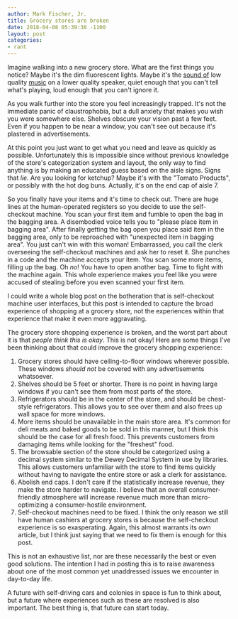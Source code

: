 ```yaml
---
author: Mark Fischer, Jr.
title: Grocery stores are broken
date: 2018-04-08 05:39:38 -1100
layout: post
categories:
- rant
---
```

Imagine walking into a new grocery store. What are the first things you notice? Maybe it's the dim fluorescent lights. Maybe it's the [sound of](https://youtu.be/wbQSAdU4Qb4?t=40s) low quality [music](https://youtu.be/wbQSAdU4Qb4?t=40s) on a lower quality speaker, quiet enough that you can't tell what's playing, loud enough that you can't ignore it.

As you walk further into the store you feel increasingly trapped. It's not the immediate panic of claustrophobia, but a dull anxiety that makes you wish you were somewhere else. Shelves obscure your vision past a few feet. Even if you happen to be near a window, you can't see out because it's plastered in advertisements.

At this point you just want to get what you need and leave as quickly as possible. Unfortunately this is impossible since without previous knowledge of the store's categorization system and layout, the only way to find anything is by making an educated guess based on the aisle signs. Signs that _lie._ Are you looking for ketchup? Maybe it's with the "Tomato Products", or possibly with the hot dog buns. Actually, it's on the end cap of aisle 7.

So you finally have your items and it's time to check out. There are huge lines at the human-operated registers so you decide to use the self-checkout machine. You scan your first item and fumble to open the bag in the bagging area. A disembodied voice tells you to "please place item in bagging area". After finally getting the bag open you place said item in the bagging area, only to be reproached with "unexpected item in bagging area". You just can't win with this woman! Embarrassed, you call the clerk overseeing the self-checkout machines and ask her to reset it. She punches in a code and the machine accepts your item. You scan some more items, filling up the bag. Oh _no_! You have to open another bag. Time to fight with the machine again. This whole experience makes you feel like you were accused of stealing before you even scanned your first item.

I could write a whole blog post on the botheration that is self-checkout machine user interfaces, but this post is intended to capture the broad experience of shopping at a grocery store, not the experiences within that experience that make it even more aggravating.

The grocery store shopping experience is broken, and the worst part about it is that _people think this is okay_. This is not okay! Here are some things I've been thinking about that could improve the grocery shopping experience:

1. Grocery stores should have ceiling-to-floor windows wherever possible. These windows _should not_ be covered with any advertisements whatsoever.
2. Shelves should be 5 feet or shorter. There is no point in having large windows if you can't see them from most parts of the store.
3. Refrigerators should be in the center of the store, and should be chest-style refrigerators. This allows you to see over them and also frees up wall space for more windows.
4. More items should be unavailable in the main store area. It's common for deli meats and baked goods to be sold in this manner, but I think this should be the case for all fresh food. This prevents customers from damaging items while looking for the "freshest" food.
5. The browsable section of the store should be categorized using a decimal system similar to the Dewey Decimal System in use by libraries. This allows customers unfamiliar with the store to find items quickly without having to navigate the entire store or ask a clerk for assistance.
6. Abolish end caps. I don't care if the statistically increase revenue, they make the store harder to navigate. I believe that an overall consumer-friendly atmosphere will increase revenue much more than micro-optimizing a consumer-hostile environment.
7. Self-checkout machines need to be fixed. I think the only reason we still have human cashiers at grocery stores is because the self-checkout experience is so exasperating. Again, this almost warrants its own article, but I think just saying that we need to fix them is enough for this post.

This is not an exhaustive list, nor are these necessarily the best or even good solutions. The intention I had in posting this is to raise awareness about one of the most common yet unaddressed issues we encounter in day-to-day life.

A future with self-driving cars and colonies in space is fun to think about, but a future where experiences such as these are resolved is also important. The best thing is, that future can start today.
